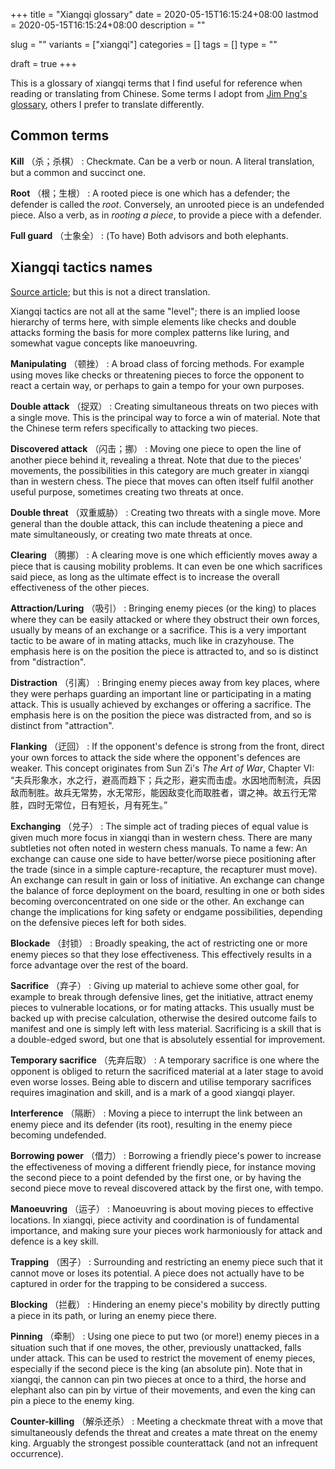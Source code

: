 +++
title = "Xiangqi glossary"
date = 2020-05-15T16:15:24+08:00
lastmod = 2020-05-15T16:15:24+08:00
description = ""

slug = ""
variants = ["xiangqi"]
categories = []
tags = []
type = ""

draft = true
+++

This is a glossary of xiangqi terms that I find useful for reference when reading or translating from Chinese. Some terms I adopt from [Jim Png's glossary](http://www.xqinenglish.com/glossary_of_xiangqi_terms.html), others I prefer to translate differently.

## Common terms ##
**Kill** （杀；杀棋）
: Checkmate. Can be a verb or noun. A literal translation, but a common and succinct one.

**Root** （根；生根）
: A rooted piece is one which has a defender; the defender is called the *root*. Conversely, an unrooted piece is an undefended piece. Also a verb, as in *rooting a piece*, to provide a piece with a defender.

**Full guard** （士象全）
: (To have) Both advisors and both elephants.


## Xiangqi tactics names ##
[Source article](http://www.360doc.com/content/12/0211/12/200521_185750756.shtml); but this is not a direct translation.

Xiangqi tactics are not all at the same "level"; there is an implied loose hierarchy of terms here, with simple elements like checks and double attacks forming the basis for more complex patterns like luring, and somewhat vague concepts like manoeuvring.

**Manipulating** （顿挫）
: A broad class of forcing methods. For example using moves like checks or threatening pieces to force the opponent to react a certain way, or perhaps to gain a tempo for your own purposes.

**Double attack** （捉双）
: Creating simultaneous threats on two pieces with a single move. This is the principal way to force a win of material. Note that the Chinese term refers specifically to attacking two pieces.

**Discovered attack** （闪击；挪）
: Moving one piece to open the line of another piece behind it, revealing a threat. Note that due to the pieces' movements, the possibilities in this category are much greater in xiangqi than in western chess. The piece that moves can often itself fulfil another useful purpose, sometimes creating two threats at once.

**Double threat** （双重威胁）
: Creating two threats with a single move. More general than the double attack, this can include theatening a piece and mate simultaneously, or creating two mate threats at once.

**Clearing** （腾挪）
: A clearing move is one which efficiently moves away a piece that is causing mobility problems. It can even be one which sacrifices said piece, as long as the ultimate effect is to increase the overall effectiveness of the other pieces.

**Attraction/Luring** （吸引）
: Bringing enemy pieces (or the king) to places where they can be easily attacked or where they obstruct their own forces, usually by means of an exchange or a sacrifice. This is a very important tactic to be aware of in mating attacks, much like in crazyhouse. The emphasis here is on the position the piece is attracted to, and so is distinct from "distraction".

**Distraction** （引离）
: Bringing enemy pieces away from key places, where they were perhaps guarding an important line or participating in a mating attack. This is usually achieved by exchanges or offering a sacrifice. The emphasis here is on the position the piece was distracted from, and so is distinct from "attraction".

**Flanking** （迂回）
: If the opponent's defence is strong from the front, direct your own forces to attack the side where the opponent's defences are weaker. This concept originates from Sun Zi's *The Art of War*, Chapter VI: “夫兵形象水，水之行，避高而趋下；兵之形，避实而击虚。水因地而制流，兵因敌而制胜。故兵无常势，水无常形，能因敌变化而取胜者，谓之神。故五行无常胜，四时无常位，日有短长，月有死生。”

**Exchanging** （兑子）
: The simple act of trading pieces of equal value is given much more focus in xiangqi than in western chess. There are many subtleties not often noted in western chess manuals. To name a few: An exchange can cause one side to have better/worse piece positioning after the trade (since in a simple capture-recapture, the recapturer must move). An exchange can result in gain or loss of initiative. An exchange can change the balance of force deployment on the board, resulting in one or both sides becoming overconcentrated on one side or the other. An exchange can change the implications for king safety or endgame possibilities, depending on the defensive pieces left for both sides.

**Blockade** （封锁）
: Broadly speaking, the act of restricting one or more enemy pieces so that they lose effectiveness. This effectively results in a force advantage over the rest of the board.

**Sacrifice** （弃子）
: Giving up material to achieve some other goal, for example to break through defensive lines, get the initiative, attract enemy pieces to vulnerable locations, or for mating attacks. This usually must be backed up with precise calculation, otherwise the desired outcome fails to manifest and one is simply left with less material. Sacrificing is a skill that is a double-edged sword, but one that is absolutely essential for improvement.

**Temporary sacrifice** （先弃后取）
: A temporary sacrifice is one where the opponent is obliged to return the sacrificed material at a later stage to avoid even worse losses. Being able to discern and utilise temporary sacrifices requires imagination and skill, and is a mark of a good xiangqi player.

**Interference** （隔断）
: Moving a piece to interrupt the link between an enemy piece and its defender (its root), resulting in the enemy piece becoming undefended.

**Borrowing power** （借力）
: Borrowing a friendly piece's power to increase the effectiveness of moving a different friendly piece, for instance moving the second piece to a point defended by the first one, or by having the second piece move to reveal discovered attack by the first one, with tempo.

**Manoeuvring** （运子）
: Manoeuvring is about moving pieces to effective locations. In xiangqi, piece activity and coordination is of fundamental importance, and making sure your pieces work harmoniously for attack and defence is a key skill.

**Trapping** （困子）
: Surrounding and restricting an enemy piece such that it cannot move or loses its potential. A piece does not actually have to be captured in order for the trapping to be considered a success.

**Blocking** （拦截）
: Hindering an enemy piece's mobility by directly putting a piece in its path, or luring an enemy piece there.

**Pinning** （牵制）
: Using one piece to put two (or more!) enemy pieces in a situation such that if one moves, the other, previously unattacked, falls under attack. This can be used to restrict the movement of enemy pieces, especially if the second piece is the king (an absolute pin). Note that in xiangqi, the cannon can pin two pieces at once to a third, the horse and elephant also can pin by virtue of their movements, and even the king can pin a piece to the enemy king.

**Counter-killing** （解杀还杀）
: Meeting a checkmate threat with a move that simultaneously defends the threat and creates a mate threat on the enemy king. Arguably the strongest possible counterattack (and not an infrequent occurrence).

